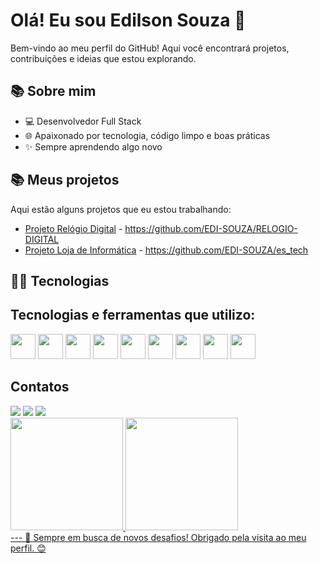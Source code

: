 # Olá! Eu sou Edilson Souza 👋

Bem-vindo ao meu perfil do GitHub! Aqui você encontrará projetos, contribuições e ideias que estou explorando.

## 📚 Sobre mim
- 💻 Desenvolvedor Full Stack
- 🌐 Apaixonado por tecnologia, código limpo e boas práticas
- ✨ Sempre aprendendo algo novo

## 📚 Meus projetos
Aqui estão alguns projetos que eu estou trabalhando:
- [Projeto Relógio Digital](#) - https://github.com/EDI-SOUZA/RELOGIO-DIGITAL
- [Projeto Loja de Informática](#) - https://github.com/EDI-SOUZA/es_tech

## 👨‍💻 Tecnologias
## Tecnologias e ferramentas que utilizo:
<img src="https://cdn.jsdelivr.net/gh/devicons/devicon@latest/icons/java/java-original.svg" width="40" height="40" /> <img src="https://cdn.jsdelivr.net/gh/devicons/devicon@latest/icons/go/go-original.svg" width="40" height="40" /> <img src="https://cdn.jsdelivr.net/gh/devicons/devicon@latest/icons/linux/linux-original.svg" width="40" height="40" /> <img src="https://cdn.jsdelivr.net/gh/devicons/devicon@latest/icons/mysql/mysql-original.svg" width="40" height="40" /> <img src="https://cdn.jsdelivr.net/gh/devicons/devicon@latest/icons/python/python-original.svg" width="40" height="40" /> <img src="https://cdn.jsdelivr.net/gh/devicons/devicon@latest/icons/github/github-original.svg" width="40" height="40" /> <img src="https://cdn.jsdelivr.net/gh/devicons/devicon@latest/icons/git/git-original.svg" width="40" height="40"/> <img src="https://cdn.jsdelivr.net/gh/devicons/devicon@latest/icons/ruby/ruby-original.svg" width="40" height="40" /> <img src="https://cdn.jsdelivr.net/gh/devicons/devicon@latest/icons/javascript/javascript-original.svg" width="40" height="40"/>
          
          
          
          
          

## Contatos

<div>
<a href="https://www.instagram.com/_edisouzadev_/" target="_blank"><img loading="lazy" src="https://img.shields.io/badge/-Instagram-%23E4405F?style=for-the-badge&logo=instagram&logoColor=white" target="_blank"></a>
<a href = "https://mail.google.com/mail/u/3/?ogbl#inbox"><img loading="lazy" src="https://img.shields.io/badge/Gmail-D14836?style=for-the-badge&logo=gmail&logoColor=white" target="_blank"></a>
<a href= "https://www.linkedin.com/in/edilson-souza-silva/" target="_blank"><img loading="lazy" src="https://img.shields.io/badge/-LinkedIn-%230077B5?style=for-the-badge&logo=linkedin&logoColor=white" target="_blank"></a>   
</div>

<div>
<a href="https://github.com/edi-souza">
<img loading="lazy" height="180em" src="https://github-readme-stats.vercel.app/api/top-langs/?username=edi-souza&layout=compact&langs_count=7&theme=dracula"/>
<img loading="lazy" height="180em" src="https://github-readme-stats.vercel.app/api?username=edi-souza&show_icons=true&theme=dracula&include_all_commits=true&count_private=true"/>
</div>
---
🚀 Sempre em busca de novos desafios! Obrigado pela visita ao meu perfil. 😊


